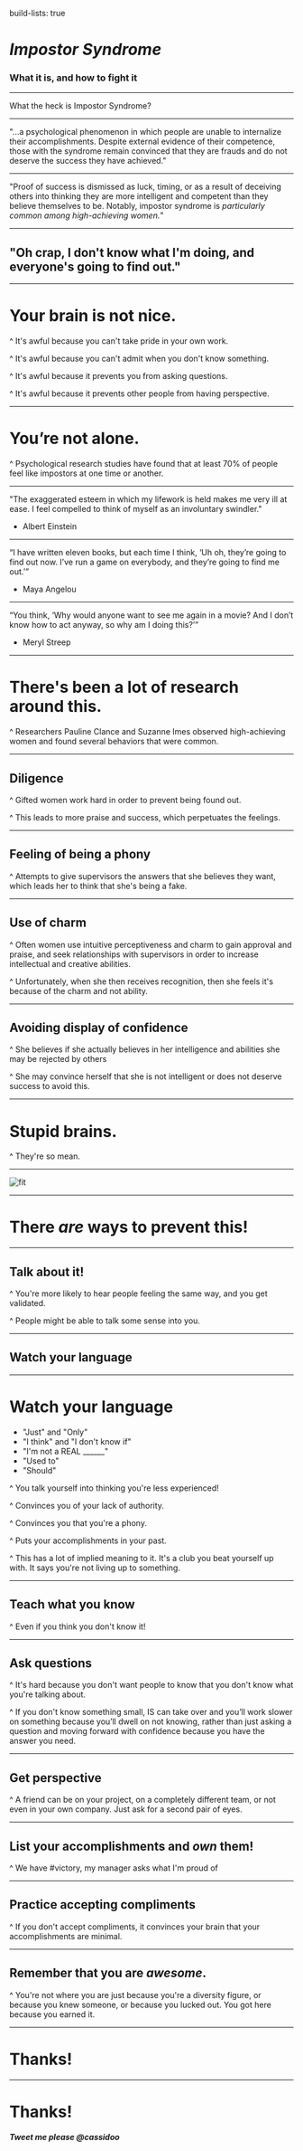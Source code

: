 build-lists: true

# _Impostor Syndrome_
### What it is, and how to fight it

---

What the heck is Impostor Syndrome?

---

"...a psychological phenomenon in which people are unable to internalize their accomplishments. Despite external evidence of their competence, those with the syndrome remain convinced that they are frauds and do not deserve the success they have achieved."

---

"Proof of success is dismissed as luck, timing, or as a result of deceiving others into thinking they are more intelligent and competent than they believe themselves to be. Notably, impostor syndrome is _particularly common among high-achieving women._"

---

## "Oh crap, I don't know what I'm doing, and everyone's going to find out."

---

# Your brain is not nice.
^ It's awful because you can't take pride in your own work.

^ It's awful because you can't admit when you don't know something.

^ It's awful because it prevents you from asking questions.

^ It's awful because it prevents other people from having perspective.

---

# You’re not alone.
^ Psychological research studies have found that at least 70% of people feel like impostors at one time or another.

---

"The exaggerated esteem in which my lifework is held makes me very ill at ease. I feel compelled to think of myself as an involuntary swindler."
- Albert Einstein

---

“I have written eleven books, but each time I think, ‘Uh oh, they’re going to find out now. I’ve run a game on everybody, and they’re going to find me out.’”
- Maya Angelou

---

“You think, ‘Why would anyone want to see me again in a movie? And I don’t know how to act anyway, so why am I doing this?’”
- Meryl Streep

---

# There's been a lot of research around this.
^ Researchers Pauline Clance and Suzanne Imes observed high-achieving women and found several behaviors that were common.

---

## Diligence
^ Gifted women work hard in order to prevent being found out.

^ This leads to more praise and success, which perpetuates the feelings.

---

## Feeling of being a phony
^ Attempts to give supervisors the answers that she believes they want, which leads her to think that she's being a fake.

---

## Use of charm
^ Often women use intuitive perceptiveness and charm to gain approval and praise, and seek relationships with supervisors in order to increase intellectual and creative abilities.

^ Unfortunately, when she then receives recognition, then she feels it's because of the charm and not ability.

---

## Avoiding display of confidence
^ She believes if she actually believes in her intelligence and abilities she may be rejected by others

^ She may convince herself that she is not intelligent or does not deserve success to avoid this.

---

# Stupid brains.
^ They're so mean.

---

![fit](http://www.hackcollege.com/wp-content/uploads/2012/10/cute-baby-animals-2.jpg)

---

# There _*are*_ ways to prevent this!

---

## Talk about it!
^ You're more likely to hear people feeling the same way, and you get validated.

^ People might be able to talk some sense into you.

---

## Watch your language

---

# Watch your language
- "Just" and "Only"
- "I think" and "I don't know if"
- "I'm not a REAL ______"
- "Used to"
- "Should"

^ You talk yourself into thinking you're less experienced!

^ Convinces you of your lack of authority.

^ Convinces you that you're a phony.

^ Puts your accomplishments in your past.

^ This has a lot of implied meaning to it. It's a club you beat yourself up with. It says you're not living up to something.

---

## Teach what you know
^ Even if you think you don't know it!

---

## Ask questions
^ It's hard because you don't want people to know that you don't know what you're talking about.

^ If you don't know something small, IS can take over and you’ll work slower on something because you’ll dwell on not knowing, rather than just asking a question and moving forward with confidence because you have the answer you need.

---

## Get perspective
^ A friend can be on your project, on a completely different team, or not even in your own company. Just ask for a second pair of eyes.

---

## List your accomplishments and *own* them!
^ We have #victory, my manager asks what I'm proud of

---

## Practice accepting compliments
^ If you don't accept compliments, it convinces your brain that your accomplishments are minimal.

---

## Remember that you are *awesome*.
^ You're not where you are just because you're a diversity figure, or because you knew someone, or because you lucked out. You got here because you earned it.

---

# Thanks!

---

# Thanks!
##### Tweet me please @cassidoo
